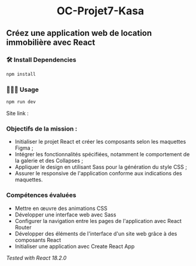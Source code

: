 # <p align="center">OC-Projet7-Kasa</p>
## Créez une application web de location immobilière avec React

### 🛠️ Install Dependencies 
```bash
npm install
```

### 🧑🏻‍💻 Usage
```bash
npm run dev
```
Site link : 

### Objectifs de la mission :
* Initialiser le projet React et créer les composants selon les maquettes Figma ;
* Intégrer les fonctionnalités spécifiées, notamment le comportement de la galerie et des Collapses ;
* Appliquer le design en utilisant Sass pour la génération du style CSS ;
* Assurer le responsive de l'application conforme aux indications des maquettes.

### Compétences évaluées
* Mettre en œuvre des animations CSS
* Développer une interface web avec Sass
* Configurer la navigation entre les pages de l'application avec React Router
* Développer des éléments de l'interface d'un site web grâce à des composants React
* Initialiser une application avec Create React App

*Tested with React 18.2.0*
